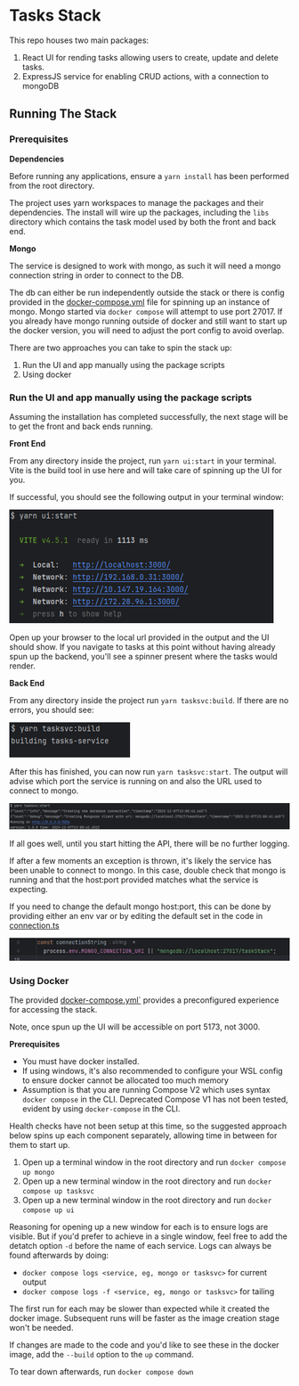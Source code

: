 # Tasks Stack

This repo houses two main packages:

1. React UI for rending tasks allowing users to create, update and delete tasks.
2. ExpressJS service for enabling CRUD actions, with a connection to mongoDB

## Running The Stack

### Prerequisites

**Dependencies**

Before running any applications, ensure a `yarn install` has been performed from the root directory.

The project uses yarn workspaces to manage the packages and their dependencies. The install will wire up the packages, 
including the `libs` directory which contains the task model used by both the front and back end.

**Mongo**

The service is designed to work with mongo, as such it will need a mongo connection string in order to connect to the DB.

The db can either be run independently outside the stack or there is config provided in the [docker-compose.yml](docker-compose.yml) file
for spinning up an instance of mongo. Mongo started via `docker compose` will attempt to use port 27017. If you already have mongo
running outside of docker and still want to start up the docker version, you will need to adjust the port config to avoid overlap.

There are two approaches you can take to spin the stack up:

1. Run the UI and app manually using the package scripts
2. Using docker

### Run the UI and app manually using the package scripts

Assuming the installation has completed successfully, the next stage will be to get the front and back ends running.

**Front End**

From any directory inside the project, run `yarn ui:start` in your terminal. Vite is the build tool in use here and will take care of
spinning up the UI for you.

If successful, you should see the following output in your terminal window:

![yarn ui:start](readme-resources%2Fuistartout.png)

Open up your browser to the local url provided in the output and the UI should show. If you navigate to tasks at this point
without having already spun up the backend, you'll see a spinner present where the tasks would render.

**Back End**

From any directory inside the project run `yarn tasksvc:build`. If there are no errors, you should see:

![svcbuild.png](readme-resources%2Fsvcbuild.png)

After this has finished, you can now run `yarn tasksvc:start`. The output will advise which port the service is running
on and also the URL used to connect to mongo.

![svcstart.png](readme-resources%2Fsvcstart.png)

If all goes well, until you start hitting the API, there will be no further logging.

If after a few moments an exception is thrown, it's likely the service has been unable to connect to mongo. In this case,
double check that mongo is running and that the host:port provided matches what the service is expecting.

If you need to change the default mongo host:port, this can be done by providing either an env var or by editing the default
set in the code in [connection.ts](./packages/task-service/src/repository/connection.ts)

![mongoconnectionstring.png](readme-resources%2Fmongoconnectionstring.png)

### Using Docker

The provided [docker-compose.yml`](./docker-compose.yml) provides a preconfigured experience for accessing the stack.

Note, once spun up the UI will be accessible on port 5173, not 3000.

**Prerequisites**
- You must have docker installed.
- If using windows, it's also recommended to configure your WSL config to ensure docker cannot be allocated too much memory
- Assumption is that you are running Compose V2 which uses syntax `docker compose` in the CLI. Deprecated Compose V1 has not been tested, evident by using `docker-compose` in the CLI.

Health checks have not been setup at this time, so the suggested approach below spins up each component separately, allowing time in between for them to start up.

1. Open up a terminal window in the root directory and run `docker compose up mongo`
2. Open up a new terminal window in the root directory and run `docker compose up tasksvc`
3. Open up a new terminal window in the root directory and run `docker compose up ui`

Reasoning for opening up a new window for each is to ensure logs are visible. But if you'd prefer to achieve in a single
window, feel free to add the detatch option `-d` before the name of each service. Logs can always be found afterwards
by doing:

- `docker compose logs <service, eg, mongo or tasksvc>` for current output
- `docker compose logs -f <service, eg, mongo or tasksvc>` for tailing

The first run for each may be slower than expected while it created the docker image. Subsequent runs will be faster
as the image creation stage won't be needed.

If changes are made to the code and you'd like to see these in the docker image, add the `--build` option to the `up`
command.

To tear down afterwards, run `docker compose down`